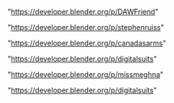 "https://developer.blender.org/p/DAWFriend"

"https://developer.blender.org/p/stephenruiss"

"https://developer.blender.org/p/canadasarms"

"https://developer.blender.org/p/digitalsuits"

 
"https://developer.blender.org/p/missmeghna"


"https://developer.blender.org/p/digitalsuits"


 
